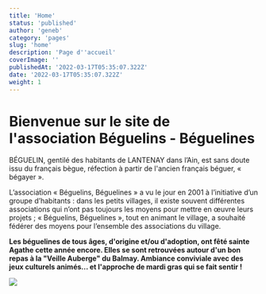 ```yaml
---
title: 'Home'
status: 'published'
author: 'geneb'
category: 'pages'
slug: 'home'
description: 'Page d''accueil'
coverImage: ''
publishedAt: '2022-03-17T05:35:07.322Z'
date: '2022-03-17T05:35:07.322Z'
weight: 1
---
```


# Bienvenue sur le site de l'association Béguelins - Béguelines

BÉGUELIN, gentilé des habitants de LANTENAY dans l’Ain, est sans doute issu du français bègue,
réfection à partir de l'ancien français béguer, « bégayer ».

L’association « Béguelins, Béguelines » a vu le jour en 2001 à l’initiative d’un groupe
d’habitants : dans les petits villages, il existe souvent différentes associations qui n’ont
pas toujours les moyens pour mettre en œuvre leurs projets ; « Béguelins, Béguelines »,
tout en animant le village, a souhaité fédérer des moyens pour l’ensemble des associations du village.

**Les béguelines de tous âges, d'origine et/ou d'adoption, ont fêté sainte Agathe cette année encore.
Elles se sont retrouvées autour d'un bon repas à la "Veille Auberge" du Balmay.
Ambiance conviviale avec des jeux culturels animés... et l'approche de mardi gras qui se fait sentir !**

**![](/img/beguelins/image-Y2NT.png)**
